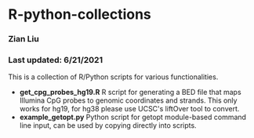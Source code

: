 # R-python-collections
### Zian Liu
### Last updated: 6/21/2021

This is a collection of R/Python scripts for various functionalities.

* **get_cpg_probes_hg19.R** R script for generating a BED file that maps Illumina CpG probes to genomic coordinates and strands. This only works for hg19, for hg38 please use UCSC's liftOver tool to convert. 
* **example_getopt.py** Python script for getopt module-based command line input, can be used by copying directly into scripts.
